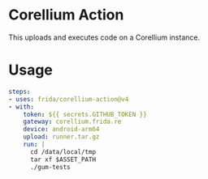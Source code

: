 # Corellium Action

This uploads and executes code on a Corellium instance.

# Usage

```yaml
steps:
- uses: frida/corellium-action@v4
- with:
    token: ${{ secrets.GITHUB_TOKEN }}
    gateway: corellium.frida.re
    device: android-arm64
    upload: runner.tar.gz
    run: |
      cd /data/local/tmp
      tar xf $ASSET_PATH
      ./gum-tests
```
